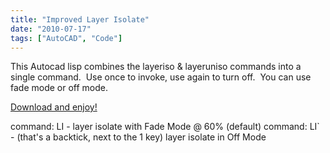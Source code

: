 ```yaml
---
title: "Improved Layer Isolate"
date: "2010-07-17"
tags: ["AutoCAD", "Code"]
---
```


This Autocad lisp combines the layeriso & layeruniso commands into a single command.  Use once to invoke, use again to turn off.  You can use fade mode or off mode.

[Download and enjoy!](https://scenic-shop.com/files/cad/lisp/LayerIsolate.lsp)

command: LI - layer isolate with Fade Mode @ 60% (default) command: LI\` - (that's a backtick, next to the 1 key) layer isolate in Off Mode
